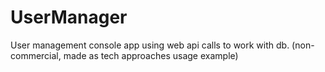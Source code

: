 # UserManager
User management console app using web api calls to work with db. (non-commercial, made as tech approaches usage example)
